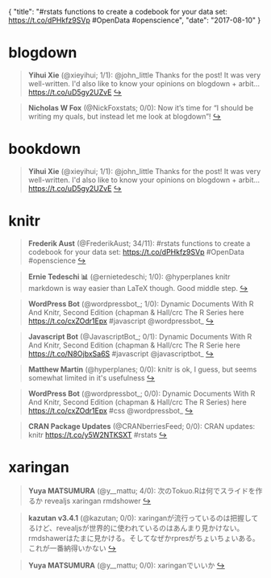 {
  "title": "#rstats functions to create a codebook for your data set: https://t.co/dPHkfz9SVp #OpenData #openscience",
  "date": "2017-08-10"
}

# blogdown

> **Yihui Xie** (@xieyihui; 1/1): @john_little Thanks for the post! It was very well-written. I'd also like to know your opinions on blogdown + arbit… https://t.co/uD5gy2UZvE  [&#8618;](https://twitter.com/xieyihui/status/895519921664282624)

<!-- -->


> **Nicholas W Fox** (@NickFoxstats; 0/0): Now it’s time for “I should be writing my quals, but instead let me look at blogdown”!  [&#8618;](https://twitter.com/xieyihui/status/895445070068854785)

<!-- -->


# bookdown

> **Yihui Xie** (@xieyihui; 1/1): @john_little Thanks for the post! It was very well-written. I'd also like to know your opinions on blogdown + arbit… https://t.co/uD5gy2UZvE  [&#8618;](https://twitter.com/xieyihui/status/895519921664282624)

<!-- -->


# knitr

> **Frederik Aust** (@FrederikAust; 34/11): #rstats functions to create a codebook for your data set: https://t.co/dPHkfz9SVp #OpenData #openscience  [&#8618;](https://twitter.com/xieyihui/status/895588849019011073)

<!-- -->


> **Ernie Tedeschi 📊** (@ernietedeschi; 1/0): @hyperplanes knitr markdown is way easier than LaTeX though. Good middle step.  [&#8618;](https://twitter.com/xieyihui/status/895737459954204672)

<!-- -->


> **WordPress Bot** (@wordpressbot_; 1/0): Dynamic Documents With R And Knitr, Second Edition (chapman &amp; Hall/crc The R Series here  https://t.co/cxZOdr1Epx #javascript @wordpressbot_  [&#8618;](https://twitter.com/xieyihui/status/895631523218685952)

<!-- -->


> **Javascript Bot** (@JavascriptBot_; 0/1): Dynamic Documents With R And Knitr, Second Edition (chapman &amp; Hall/crc The R Serie here  https://t.co/N8OjbxSa6S #javascript @javascriptbot_  [&#8618;](https://twitter.com/xieyihui/status/895471324046528513)

<!-- -->


> **Matthew Martin** (@hyperplanes; 0/0): knitr is ok, I guess, but seems somewhat limited in it's usefulness  [&#8618;](https://twitter.com/xieyihui/status/895736241869565952)

<!-- -->


> **WordPress Bot** (@wordpressbot_; 0/0): Dynamic Documents With R And Knitr, Second Edition (chapman &amp; Hall/crc The R Series) here  https://t.co/cxZOdr1Epx #css @wordpressbot_  [&#8618;](https://twitter.com/xieyihui/status/895566019711967232)

<!-- -->


> **CRAN Package Updates** (@CRANberriesFeed; 0/0): CRAN updates: knitr https://t.co/y5W2NTKSXT #rstats  [&#8618;](https://twitter.com/xieyihui/status/895510581825982464)

<!-- -->


# xaringan

> **Yuya MATSUMURA** (@y__mattu; 4/0): 次のTokuo.Rは何でスライドを作るか
revealjs
xaringan
rmdshower  [&#8618;](https://twitter.com/xieyihui/status/895659368464564228)

<!-- -->


> **kazutan v3.4.1** (@kazutan; 0/0): xaringanが流行っているのは把握してるけど、revealjsが世界的に使われているのはあんまり見かけない。rmdshawerはたまに見かける。そしてなぜかrpresがちょいちょいある。これが一番納得いかない  [&#8618;](https://twitter.com/xieyihui/status/895664332893302785)

<!-- -->


> **Yuya MATSUMURA** (@y__mattu; 0/0): xaringanでいいか  [&#8618;](https://twitter.com/xieyihui/status/895663849877020672)

<!-- -->


